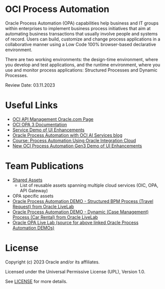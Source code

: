 # OCI Process Automation

Oracle Process Automation (OPA) capabilities help business and IT groups within enterprises to implement business process initiatives that aim at automating business transactions that usually involve people and systems of record. Users can build, customize and change process applications in a collaborative manner using a Low Code 100% browser-based declarative environment.

There are two working environments: the design-time environment, where you develop and test applications, and the runtime environment, where you use and monitor process applications: Structured Processes and Dynamic Processes.

Review Date: 03.11.2023


# Useful Links

- [OCI API Management Oracle.com Page](https://www.oracle.com/integration/process-automation/)
- [OCI OPA 3 Documentation](https://docs.oracle.com/en-us/iaas/process-automation/index.html)
- [Service Demo of UI Enhancements](https://videohub.oracle.com/media/New+OCI+Process+Automation+Gen3+-+UI+Enhancements+Demo/1_t31x313u)
- [Oracle Process Automation with OCI AI Services blog](https://blogs.oracle.com/integration/post/automation-and-ai-oracle-process-automation-with-oci-ai-services)
- [Course: Process Automation Using Oracle Integration Cloud](https://mylearn.oracle.com/ou/course/process-automation-using-oracle-integration-cloud-new/101633/)
- [New OCI Process Automation Gen3 Demo of UI Enhancements](https://videohub.oracle.com/media/New+OCI+Process+Automation+Gen3+-+UI+Enhancements+Demo/1_t31x313u)

# Team Publications
- [Shared Assets](https://github.com/oracle-devrel/technology-engineering/tree/main/ai-and-app-modernisation/app-integration-and-automation/shared-assets)
  - List of reusable assets spanning multiple cloud services (OIC, OPA, API Gateway)
- OPA specific assets
 - [Oracle Process Automation DEMO - Structured BPM Process (Travel Request) from Oracle LiveLab](https://www.youtube.com/watch?v=MAVZzBX8nQY)
 - [Oracle Process Automation DEMO - Dynamic (Case Management) Process (Car Rental) from Oracle LiveLab](https://www.youtube.com/watch?v=JcB4FDIEzPo)
 - [Oracle OPA Live Lab (source for above linked Oracle Process Automation DEMOs)](https://apexapps.oracle.com/pls/apex/r/dbpm/livelabs/run-workshop?p210_wid=3362&p210_wec=&session=17064424204924)




# License

Copyright (c) 2023 Oracle and/or its affiliates.

Licensed under the Universal Permissive License (UPL), Version 1.0.

See [LICENSE](https://github.com/oracle-devrel/technology-engineering/blob/main/LICENSE) for more details.
